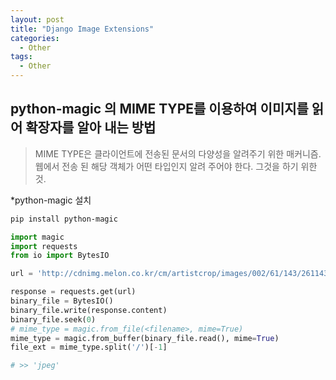 ```yaml
---
layout: post
title: "Django Image Extensions"
categories:
  - Other
tags:
  - Other
---
```


## python-magic 의 MIME TYPE를 이용하여 이미지를 읽어 확장자를 알아 내는 방법

> MIME TYPE은 클라이언트에 전송된 문서의 다양성을 알려주기 위한 매커니즘.
> 웹에서 전송 된 해당 객체가 어떤 타입인지 알려 주어야 한다. 그것을 하기 위한 것.

*python-magic 설치
```bash
pip install python-magic
```

```python
import magic
import requests
from io import BytesIO

url = 'http://cdnimg.melon.co.kr/cm/artistcrop/images/002/61/143/261143_500.jpg?8278b340c081cd2bd020bff2d632329f/melon/resize/416/quality/80/optimize'

response = requests.get(url)
binary_file = BytesIO()
binary_file.write(response.content)
binary_file.seek(0)
# mime_type = magic.from_file(<filename>, mime=True)	
mime_type = magic.from_buffer(binary_file.read(), mime=True)
file_ext = mime_type.split('/')[-1]

# >> 'jpeg'
```

